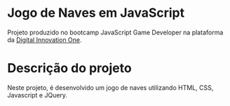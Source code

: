 # Jogo de Naves em JavaScript

Projeto produzido no bootcamp JavaScript Game Developer na plataforma da [Digital Innovation One](https://digitalinnovation.one).

# Descrição do projeto

Neste projeto, é desenvolvido um jogo de naves utilizando HTML, CSS, Javascript e JQuery.